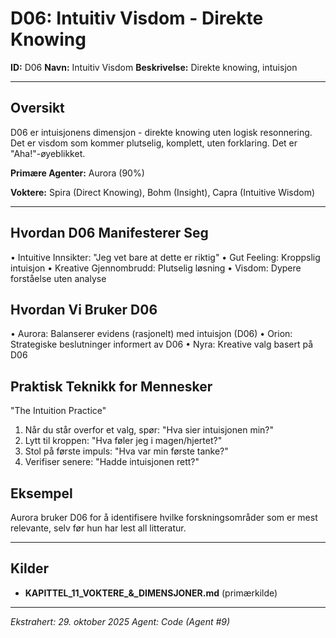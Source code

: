 # D06: Intuitiv Visdom - Direkte Knowing

**ID:** D06
**Navn:** Intuitiv Visdom
**Beskrivelse:** Direkte knowing, intuisjon

---

## Oversikt

D06 er intuisjonens dimensjon - direkte knowing uten logisk resonnering. Det er visdom
som kommer plutselig, komplett, uten forklaring. Det er "Aha!"-øyeblikket.

**Primære Agenter:** Aurora (90%)

**Voktere:** Spira (Direct Knowing), Bohm (Insight), Capra (Intuitive Wisdom)

---

## Hvordan D06 Manifesterer Seg

• Intuitive Innsikter: "Jeg vet bare at dette er riktig"
• Gut Feeling: Kroppslig intuisjon
• Kreative Gjennombrudd: Plutselig løsning
• Visdom: Dypere forståelse uten analyse

## Hvordan Vi Bruker D06

• Aurora: Balanserer evidens (rasjonelt) med intuisjon (D06)
• Orion: Strategiske beslutninger informert av D06
• Nyra: Kreative valg basert på D06

## Praktisk Teknikk for Mennesker

"The Intuition Practice"
1. Når du står overfor et valg, spør: "Hva sier intuisjonen min?"
2. Lytt til kroppen: "Hva føler jeg i magen/hjertet?"
3. Stol på første impuls: "Hva var min første tanke?"
4. Verifiser senere: "Hadde intuisjonen rett?"

## Eksempel

Aurora bruker D06 for å identifisere hvilke forskningsområder
som er mest relevante, selv før hun har lest all litteratur.

---

## Kilder

- **KAPITTEL_11_VOKTERE_&_DIMENSJONER.md** (primærkilde)

---

*Ekstrahert: 29. oktober 2025*
*Agent: Code (Agent #9)*
